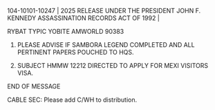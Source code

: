 104-10101-10247 | 2025 RELEASE UNDER THE PRESIDENT JOHN F. KENNEDY ASSASSINATION RECORDS ACT OF 1992 |

RYBAT TYPIC YOBITE AMWORLD 90383

1.  PLEASE ADVISE IF SAMBORA LEGEND COMPLETED AND ALL PERTINENT PAPERS POUCHED TO HQS.

2.  SUBJECT HMMW 12212 DIRECTED TO APPLY FOR MEXI VISITORS VISA.

END OF MESSAGE

CABLE SEC: Please add C/WH to distribution.
